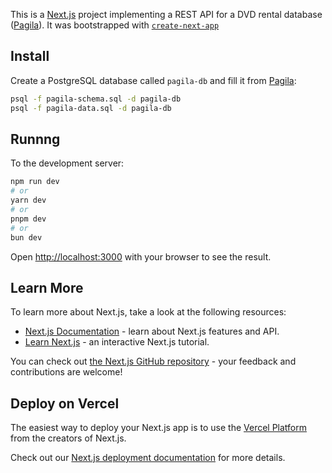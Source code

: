 This is a [Next.js](https://nextjs.org/) project implementing a REST API for a DVD rental database ([Pagila](https://github.com/devrimgunduz/pagila)).
It was bootstrapped with [`create-next-app`](https://github.com/vercel/next.js/tree/canary/packages/create-next-app)

## Install

Create a PostgreSQL database called `pagila-db` and fill it from [Pagila](https://github.com/devrimgunduz/pagila):

``` sh
psql -f pagila-schema.sql -d pagila-db
psql -f pagila-data.sql -d pagila-db
```

## Runnng

To the development server:

```bash
npm run dev
# or
yarn dev
# or
pnpm dev
# or
bun dev
```

Open [http://localhost:3000](http://localhost:3000) with your browser to see the result.

## Learn More

To learn more about Next.js, take a look at the following resources:

- [Next.js Documentation](https://nextjs.org/docs) - learn about Next.js features and API.
- [Learn Next.js](https://nextjs.org/learn) - an interactive Next.js tutorial.

You can check out [the Next.js GitHub repository](https://github.com/vercel/next.js/) - your feedback and contributions are welcome!

## Deploy on Vercel

The easiest way to deploy your Next.js app is to use the [Vercel Platform](https://vercel.com/new?utm_medium=default-template&filter=next.js&utm_source=create-next-app&utm_campaign=create-next-app-readme) from the creators of Next.js.

Check out our [Next.js deployment documentation](https://nextjs.org/docs/deployment) for more details.
